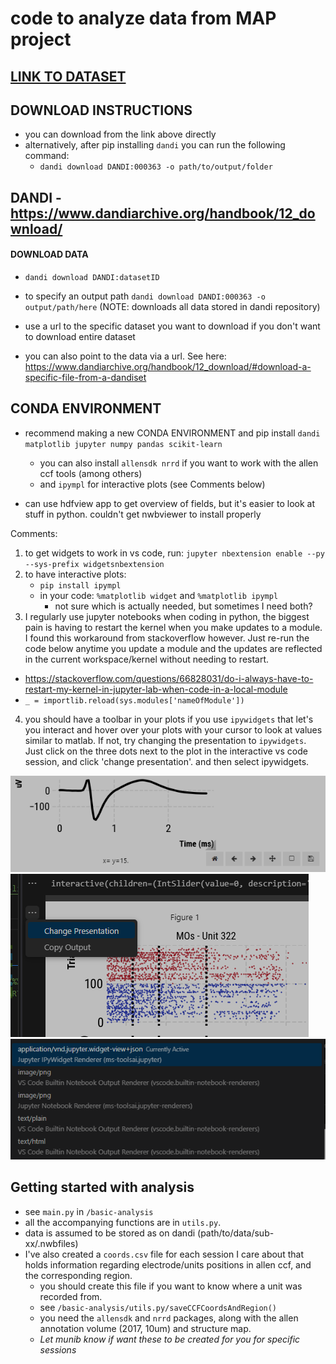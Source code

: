 # code to analyze data from MAP project

## [LINK TO DATASET](https://dandiarchive.org/dandiset/000363?search=susu+chen&pos=1)

## DOWNLOAD INSTRUCTIONS

- you can download from the link above directly
- alternatively, after pip installing `dandi` you can run the following command:
	- `dandi download DANDI:000363 -o path/to/output/folder`

## DANDI - https://www.dandiarchive.org/handbook/12_download/

#### DOWNLOAD DATA 
- `dandi download DANDI:datasetID`

- to specify an output path `dandi download DANDI:000363 -o output/path/here`           (NOTE: downloads all data stored in dandi repository)
	
- use a url to the specific dataset you want to download if you don't want to download entire dataset

- you can also point to the data via a url. See here: https://www.dandiarchive.org/handbook/12_download/#download-a-specific-file-from-a-dandiset
	

## CONDA ENVIRONMENT
- recommend making a new CONDA ENVIRONMENT and pip install `dandi matplotlib jupyter numpy pandas scikit-learn`
	- you can also install `allensdk nrrd` if you want to work with the allen ccf tools (among others)
	- and `ipympl` for interactive plots (see Comments below)
	
- can use hdfview app to get overview of fields, but it's easier to look at stuff in python. couldn't get nwbviewer to install properly

Comments:
1. to get widgets to work in vs code, run:
	`jupyter nbextension enable --py --sys-prefix widgetsnbextension`
2. to have interactive plots:
	- `pip install ipympl`
	- in your code: `%matplotlib widget` and `%matplotlib ipympl`
		- not sure which is actually needed, but sometimes I need both?
3. I regularly use jupyter notebooks when coding in python, the biggest pain is having to restart the kernel when you make updates to a module. I found this workaround from stackoverflow however. Just re-run the code below anytime you update a module and the updates are reflected in the current workspace/kernel without needing to restart. 
- https://stackoverflow.com/questions/66828031/do-i-always-have-to-restart-my-kernel-in-jupyter-lab-when-code-in-a-local-module
- `_ = importlib.reload(sys.modules['nameOfModule'])`
4. you should have a toolbar in your plots if you use `ipywidgets` that let's you interact and hover over your plots with your cursor to look at values similar to matlab. If not, try changing the presentation to `ipywidgets`. Just click on the three dots next to the plot in the interactive vs code session, and click 'change presentation'. and then select ipywidgets. 

![toolbar](assets/toolbar.png)
![changepres](assets/changepres.png)
![ipywidget](assets/ipywidget.png)


## Getting started with analysis
- see `main.py` in `/basic-analysis`
- all the accompanying functions are in `utils.py`. 
- data is assumed to be stored as on dandi (path/to/data/sub-xx/.nwbfiles)
- I've also created a `coords.csv` file for each session I care about that holds information regarding electrode/units positions in allen ccf, and the corresponding region.
	- you should create this file if you want to know where a unit was recorded from. 
	- see `/basic-analysis/utils.py/saveCCFCoordsAndRegion()`
	- you need the `allensdk` and `nrrd` packages, along with the allen annotation volume (2017, 10um) and structure map. 
	- _Let munib know if want these to be created for you for specific sessions_ 